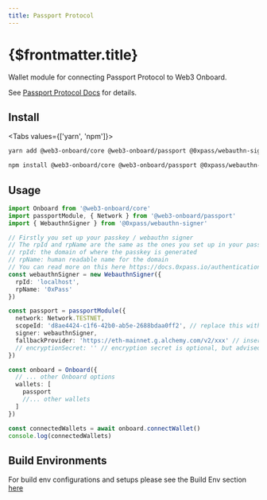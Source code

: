 ```yaml
---
title: Passport Protocol
---
```


# {$frontmatter.title}

Wallet module for connecting Passport Protocol to Web3 Onboard.

See [Passport Protocol Docs](https://docs.0xpass.io/) for details.

## Install

<Tabs values={['yarn', 'npm']}>
<TabPanel value="yarn">

```sh copy
yarn add @web3-onboard/core @web3-onboard/passport @0xpass/webauthn-signer
```

  </TabPanel>
  <TabPanel value="npm">

```sh copy
npm install @web3-onboard/core @web3-onboard/passport @0xpass/webauthn-signer
```

  </TabPanel>
</Tabs>

## Usage

```typescript
import Onboard from '@web3-onboard/core'
import passportModule, { Network } from '@web3-onboard/passport'
import { WebauthnSigner } from '@0xpass/webauthn-signer'

// Firstly you set up your passkey / webauthn signer
// The rpId and rpName are the same as the ones you set up in your passport application scope. They follow the webauthn standard, of the following values
// rpId: the domain of where the passkey is generated
// rpName: human readable name for the domain
// You can read more on this here https://docs.0xpass.io/authentication/configuring-your-scope#scope-configuration
const webauthnSigner = new WebauthnSigner({
  rpId: 'localhost',
  rpName: '0xPass'
})

const passport = passportModule({
  network: Network.TESTNET,
  scopeId: 'd8ae4424-c1f6-42b0-ab5e-2688bdaa0ff2', // replace this with your scope id
  signer: webauthnSigner,
  fallbackProvider: 'https://eth-mainnet.g.alchemy.com/v2/xxx' // insert your alchemy / infura url here
  // encryptionSecret: '' // encryption secret is optional, but advised to securely store values in browser storage
})

const onboard = Onboard({
  // ... other Onboard options
  wallets: [
    passport
    //... other wallets
  ]
})

const connectedWallets = await onboard.connectWallet()
console.log(connectedWallets)
```

## Build Environments

For build env configurations and setups please see the Build Env section [here](/docs/modules/core#build-environments)

